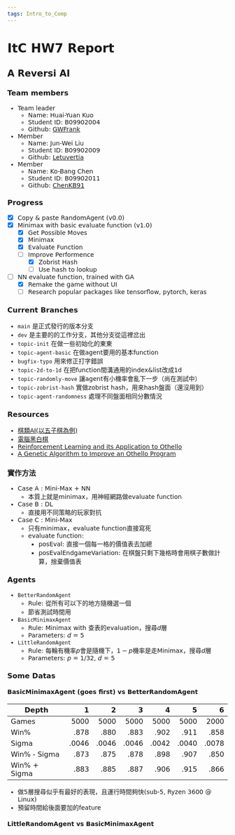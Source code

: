 ```yaml
---
tags: Intro_to_Comp
---
```


<font face="Dejavu Sans"/>

# ItC HW7 Report

## A Reversi AI

### Team members

- Team leader
  - Name: Huai-Yuan Kuo
  - Student ID: B09902004
  - Github: [GWFrank](https://github.com/GWFrank)
- Member
  - Name: Jun-Wei Liu
  - Student ID: B09902009
  - Github: [Letuvertia](https://github.com/Letuvertia)
- Member
  - Name: Ko-Bang Chen
  - Student ID: B09902011
  - Github: [ChenKB91](https://github.com/ChenKB91)

### Progress
- [x] Copy & paste RandomAgent (v0.0)
- [x] Minimax with basic evaluate function (v1.0)
  - [x] Get Possible Moves
  - [x] Minimax
  - [x] Evaluate Function
  - [ ] Improve Performence
      - [x] Zobrist Hash
      - [ ] Use hash to lookup
- [ ] NN evaluate function, trained with GA
    - [x] Remake the game without UI
    - [ ] Research popular packages like tensorflow, pytorch, keras

### Current Branches
- `main` 是正式發行的版本分支
- `dev` 是主要的的工作分支，其他分支從這裡岔出
- `topic-init` 在做一些初始化的東東
- `topic-agent-basic` 在做agent要用的基本function
- `bugfix-typo` 用來修正打字錯誤
- `topic-2d-to-1d` 在把function間溝通用的index&list改成1d
- `topic-randomly-move` 讓agent有小機率會亂下一步（尚在測試中）
- `topic-zobrist-hash` 實做zobrist hash，用來hash盤面（還沒用到）
- `topic-agent-randomness` 處理不同盤面相同分數情況

### Resources
- [棋類AI(以五子棋為例)](https://reurl.cc/d5j9yV)
- [電腦黑白棋](https://reurl.cc/m9j7M1)
- [Reinforcement Learning and its Application to Othello](https://reurl.cc/d5jLQ6)
- [A Genetic Algorithm to Improve an Othello Program](https://reurl.cc/9XYxvn)

### 實作方法
- Case A : Mini-Max + NN
  - 本質上就是minimax，用神經網路做evaluate function
- Case B : DL
  - 直接用不同策略的玩家對抗
- Case C : Mini-Max
  - 只有minimax，evaluate function直接寫死
  - evaluate function:
    - posEval: 直接一個每一格的價值表去加總
    - posEvalEndgameVariation: 在棋盤只剩下幾格時會用棋子數做計算，捨棄價值表

### Agents
- `BetterRandomAgent`
  - Rule: 從所有可以下的地方隨機選一個
  - 節省測試時間用
- `BasicMinimaxAgent`
  - Rule: Minimax with 查表的evaluation，搜尋$d$層
  - Parameters: $d=5$
- `LittleRandomAgent`
  - Rule: 每輪有機率$p$會是隨機下，$1-p$機率是走Minimax，搜尋$d$層
  - Parameters: $p=1/32$, $d=5$

### Some Datas

#### BasicMinimaxAgent (goes first) vs BetterRandomAgent
Depth        |     1 |     2 |     3 |     4 |     5 |     6 |
------------ | -----:| -----:| -----:| -----:| -----:| -----:|
Games        |  5000 |  5000 |  5000 |  5000 |  5000 |  2000 |
Win%         |  .878 |  .880 |  .883 |  .902 |  .911 |  .858 |
Sigma        | .0046 | .0046 | .0046 | .0042 | .0040 | .0078 |
Win% - Sigma |  .873 |  .875 |  .878 |  .898 |  .907 |  .850 |
Win% + Sigma |  .883 |  .885 |  .887 |  .906 |  .915 |  .866 |
- 做5層搜尋似乎有最好的表現，且運行時間夠快(sub-5, Ryzen 3600 @ Linux)
- 預留時間給後面要加的feature

#### LittleRandomAgent vs BasicMinimaxAgent

